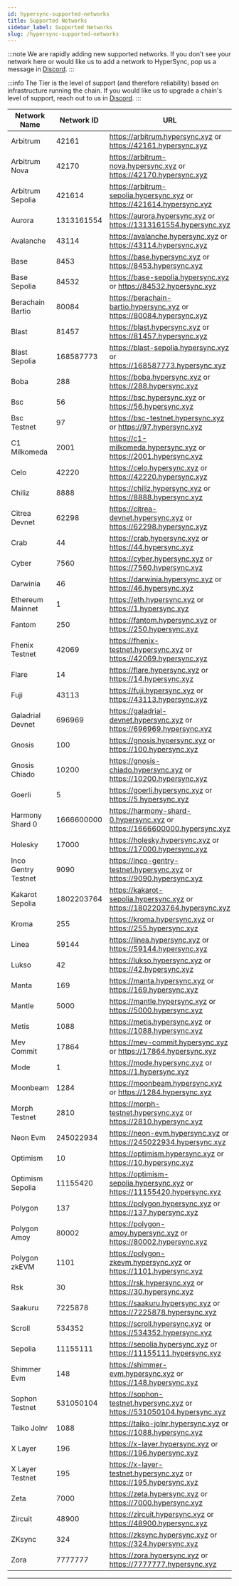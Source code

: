 ```yaml
---
id: hypersync-supported-networks
title: Supported Networks
sidebar_label: Supported Networks
slug: /hypersync-supported-networks
---
```


:::note
We are rapidly adding new supported networks. If you don't see your network here or would like us to add a network to HyperSync, pop us a message in [Discord](https://discord.gg/Q9qt8gZ2fX).
:::

:::info
The Tier is the level of support (and therefore reliability) based on infrastructure running the chain. If you would like us to upgrade a chain's level of support, reach out to us in [Discord](https://discord.gg/Q9qt8gZ2fX).
:::


| Network Name         | Network ID | URL                                                                                 | Tier   | Supports Traces |
| -------------------- | ---------- | ----------------------------------------------------------------------------------- | ------ | --------------- |
| Arbitrum             | 42161      | https://arbitrum.hypersync.xyz or https://42161.hypersync.xyz                       | gold   |                 |
| Arbitrum Nova        | 42170      | https://arbitrum-nova.hypersync.xyz or https://42170.hypersync.xyz                  | gold   |                 |
| Arbitrum Sepolia     | 421614     | https://arbitrum-sepolia.hypersync.xyz or https://421614.hypersync.xyz              | gold   |                 |
| Aurora               | 1313161554 | https://aurora.hypersync.xyz or https://1313161554.hypersync.xyz                    | bronze |                 |
| Avalanche            | 43114      | https://avalanche.hypersync.xyz or https://43114.hypersync.xyz                      | gold   |                 |
| Base                 | 8453       | https://base.hypersync.xyz or https://8453.hypersync.xyz                            | gold   |                 |
| Base Sepolia         | 84532      | https://base-sepolia.hypersync.xyz or https://84532.hypersync.xyz                   | gold   |                 |
| Berachain Bartio     | 80084      | https://berachain-bartio.hypersync.xyz or https://80084.hypersync.xyz               | bronze |                 |
| Blast                | 81457      | https://blast.hypersync.xyz or https://81457.hypersync.xyz                          | gold   |                 |
| Blast Sepolia        | 168587773  | https://blast-sepolia.hypersync.xyz or https://168587773.hypersync.xyz              | gold   |                 |
| Boba                 | 288        | https://boba.hypersync.xyz or https://288.hypersync.xyz                             | bronze |                 |
| Bsc                  | 56         | https://bsc.hypersync.xyz or https://56.hypersync.xyz                               | gold   |                 |
| Bsc Testnet          | 97         | https://bsc-testnet.hypersync.xyz or https://97.hypersync.xyz                       | gold   |                 |
| C1 Milkomeda         | 2001       | https://c1-milkomeda.hypersync.xyz or https://2001.hypersync.xyz                    | bronze |                 |
| Celo                 | 42220      | https://celo.hypersync.xyz or https://42220.hypersync.xyz                           | bronze |                 |
| Chiliz               | 8888       | https://chiliz.hypersync.xyz or https://8888.hypersync.xyz                          | bronze |                 |
| Citrea Devnet        | 62298      | https://citrea-devnet.hypersync.xyz or https://62298.hypersync.xyz                  | bronze |                 |
| Crab                 | 44         | https://crab.hypersync.xyz or https://44.hypersync.xyz                              | bronze |                 |
| Cyber                | 7560       | https://cyber.hypersync.xyz or https://7560.hypersync.xyz                           | bronze |                 |
| Darwinia             | 46         | https://darwinia.hypersync.xyz or https://46.hypersync.xyz                          | bronze |                 |
| Ethereum Mainnet     | 1          | https://eth.hypersync.xyz or https://1.hypersync.xyz                                | gold   | ✔️              |
| Fantom               | 250        | https://fantom.hypersync.xyz or https://250.hypersync.xyz                           | bronze |                 |
| Fhenix Testnet       | 42069      | https://fhenix-testnet.hypersync.xyz or https://42069.hypersync.xyz                 | bronze |                 |
| Flare                | 14         | https://flare.hypersync.xyz or https://14.hypersync.xyz                             | bronze |                 |
| Fuji                 | 43113      | https://fuji.hypersync.xyz or https://43113.hypersync.xyz                           | gold   |                 |
| Galadrial Devnet     | 696969     | https://galadrial-devnet.hypersync.xyz or https://696969.hypersync.xyz              | bronze |                 |
| Gnosis               | 100        | https://gnosis.hypersync.xyz or https://100.hypersync.xyz                           | bronze | ✔️              |
| Gnosis Chiado        | 10200      | https://gnosis-chiado.hypersync.xyz or https://10200.hypersync.xyz                  | bronze |                 |
| Goerli               | 5          | https://goerli.hypersync.xyz or https://5.hypersync.xyz                             | bronze |                 |
| Harmony Shard 0      | 1666600000 | https://harmony-shard-0.hypersync.xyz or https://1666600000.hypersync.xyz           | bronze |                 |
| Holesky              | 17000      | https://holesky.hypersync.xyz or https://17000.hypersync.xyz                        | gold   |                 |
| Inco Gentry Testnet  | 9090       | https://inco-gentry-testnet.hypersync.xyz or https://9090.hypersync.xyz             | bronze |                 |
| Kakarot Sepolia      | 1802203764 | https://kakarot-sepolia.hypersync.xyz or https://1802203764.hypersync.xyz           | bronze |                 |
| Kroma                | 255        | https://kroma.hypersync.xyz or https://255.hypersync.xyz                            | bronze |                 |
| Linea                | 59144      | https://linea.hypersync.xyz or https://59144.hypersync.xyz                          | gold   |                 |
| Lukso                | 42         | https://lukso.hypersync.xyz or https://42.hypersync.xyz                             | bronze |                 |
| Manta                | 169        | https://manta.hypersync.xyz or https://169.hypersync.xyz                            | bronze |                 |
| Mantle               | 5000       | https://mantle.hypersync.xyz or https://5000.hypersync.xyz                          | gold   |                 |
| Metis                | 1088       | https://metis.hypersync.xyz or https://1088.hypersync.xyz                           | bronze |                 |
| Mev Commit           | 17864      | https://mev-commit.hypersync.xyz or https://17864.hypersync.xyz                     | bronze |                 |
| Mode                 | 1          | https://mode.hypersync.xyz or https://1.hypersync.xyz                               | bronze |                 |
| Moonbeam             | 1284       | https://moonbeam.hypersync.xyz or https://1284.hypersync.xyz                        | gold   |                 |
| Morph Testnet        | 2810       | https://morph-testnet.hypersync.xyz or https://2810.hypersync.xyz                   | bronze |                 |
| Neon Evm             | 245022934  | https://neon-evm.hypersync.xyz or https://245022934.hypersync.xyz                   | bronze |                 |
| Optimism             | 10         | https://optimism.hypersync.xyz or https://10.hypersync.xyz                          | gold   |                 |
| Optimism Sepolia     | 11155420   | https://optimism-sepolia.hypersync.xyz or https://11155420.hypersync.xyz            | gold   |                 |
| Polygon              | 137        | https://polygon.hypersync.xyz or https://137.hypersync.xyz                          | gold   |                 |
| Polygon Amoy         | 80002      | https://polygon-amoy.hypersync.xyz or https://80002.hypersync.xyz                   | bronze |                 |
| Polygon zkEVM        | 1101       | https://polygon-zkevm.hypersync.xyz or https://1101.hypersync.xyz                   | gold   |                 |
| Rsk                  | 30         | https://rsk.hypersync.xyz or https://30.hypersync.xyz                               | bronze |                 |
| Saakuru              | 7225878    | https://saakuru.hypersync.xyz or https://7225878.hypersync.xyz                      | bronze |                 |
| Scroll               | 534352     | https://scroll.hypersync.xyz or https://534352.hypersync.xyz                        | gold   |                 |
| Sepolia              | 11155111   | https://sepolia.hypersync.xyz or https://11155111.hypersync.xyz                     | gold   |                 |
| Shimmer Evm          | 148        | https://shimmer-evm.hypersync.xyz or https://148.hypersync.xyz                      | bronze |                 |
| Sophon Testnet       | 531050104  | https://sophon-testnet.hypersync.xyz or https://531050104.hypersync.xyz             | bronze |                 |
| Taiko Jolnr          | 1088       | https://taiko-jolnr.hypersync.xyz or https://1088.hypersync.xyz                     | bronze |                 |
| X Layer              | 196        | https://x-layer.hypersync.xyz or https://196.hypersync.xyz                          | bronze |                 |
| X Layer Testnet      | 195        | https://x-layer-testnet.hypersync.xyz or https://195.hypersync.xyz                  | bronze |                 |
| Zeta                 | 7000       | https://zeta.hypersync.xyz or https://7000.hypersync.xyz                            | bronze |                 |
| Zircuit              | 48900      | https://zircuit.hypersync.xyz or https://48900.hypersync.xyz                        | bronze |                 |
| ZKsync               | 324        | https://zksync.hypersync.xyz or https://324.hypersync.xyz                           | gold   |                 |
| Zora                 | 7777777    | https://zora.hypersync.xyz or https://7777777.hypersync.xyz                         | bronze |                 |



---
